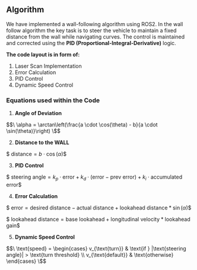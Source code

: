 ## Algorithm

We have implemented a wall-following algorithm using ROS2. In the wall follow algorithm the key task is to steer the vehicle to maintain a fixed distance from the wall while navigating curves. The control is maintained and corrected using the **PID (Proportional-Integral-Derivative)** logic.

**The code layout is in form of:**

1. Laser Scan Implementation
2. Error Calculation
3. PID Control
4. Dynamic Speed Control

### Equations used within the Code

1. **Angle of Deviation** 

$$\
\alpha = \arctan\left(\frac{a \cdot \cos(\theta) - b}{a \cdot \sin(\theta)}\right)
\$$
 
2. **Distance to the WALL**

$$\
\text{distance} = b \cdot \cos(\alpha)
\$$

3. **PID Control**


$$\
\text{steering angle} = k_p \cdot \text{error} + k_d \cdot (\text{error} - \text{prev error}) + k_i \cdot \text{accumulated error}
\$$

4. **Error Calculation**

$$\
\text{error} = \text{desired distance} - \text{actual distance} + \text{lookahead distance} * \sin(\alpha)
\$$

$$\
 \text{lookahead distance} = \text{base lookahead} + \text{longitudinal velocity} * \text{lookahead gain}
\$$

5.  **Dynamic Speed Control**

$$\
\text{speed} =
\begin{cases} 
v_{\text{turn}} & \text{if } |\text{steering angle}| > \text{turn threshold} \\
v_{\text{default}} & \text{otherwise}
\end{cases}
\$$

